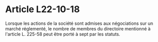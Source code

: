 # Article L22-10-18

Lorsque les actions de la société sont admises aux négociations sur un marché réglementé, le nombre de membres du directoire mentionné à l'article L. 225-58 peut être porté à sept par les statuts.
